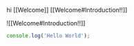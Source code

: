 hi [[Welcome]] [[Welcome#Introduction!!]]

![[Welcome#Introduction!!]]

```ts
console.log('Hello World');
```
